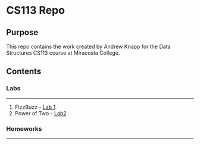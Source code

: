# CS113 Repo

## Purpose
This repo contains the work created by Andrew Knapp for the Data Structures CS113 course at Miracosta College.

## Contents
### Labs
___
1) FizzBuzz - [Lab 1](https://github.com/andrewjknapp/CS113_Data_Structures/tree/main/src/lab1)
2) Power of Two - [Lab2](https://github.com/andrewjknapp/CS113_Data_Structures/tree/main/src/lab2)

### Homeworks
___
